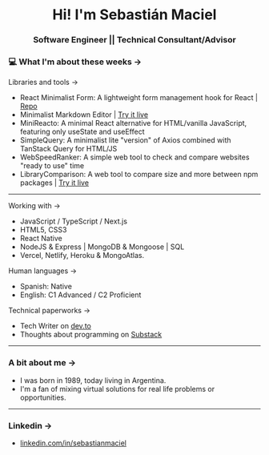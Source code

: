 <h1 align="center"> Hi! I'm Sebastián Maciel </h1>
<h3 align="center"> Software Engineer || Technical Consultant/Advisor </h3>

### 💻 What I'm about these weeks ->

Libraries and tools ->

- React Minimalist Form: A lightweight form management hook for React | [Repo](https://github.com/SebastianMaciel/react-minimalist-form)
- Minimalist Markdown Editor | [Try it live](https://mmp.sebastianmaciel.dev/)
- MiniReacto: A minimal React alternative for HTML/vanilla JavaScript, featuring only useState and useEffect
- SimpleQuery: A minimalist lite "version" of Axios combined with TanStack Query for HTML/JS
- WebSpeedRanker: A simple web tool to check and compare websites "ready to use" time
- LibraryComparison: A web tool to compare size and more between npm packages | [Try it live](https://ls.sebastianmaciel.dev/)

---

Working with ->

- JavaScript / TypeScript / Next.js
- HTML5, CSS3
- React Native
- NodeJS & Express | MongoDB & Mongoose | SQL
- Vercel, Netlify, Heroku & MongoAtlas.

Human languages ->

- Spanish: Native
- English: C1 Advanced / C2 Proficient

Technical paperworks ->

- Tech Writer on [dev.to](https://dev.to/sebastianmaciel/)
- Thoughts about programming on [Substack](https://substack.com/@sebastianmaciel)

---

### A bit about me ->

- I was born in 1989, today living in Argentina.
- I'm a fan of mixing virtual solutions for real life problems or opportunities.

---

### Linkedin ->

- [linkedin.com/in/sebastianmaciel](https://www.linkedin.com/in/sebastianmaciel/)

